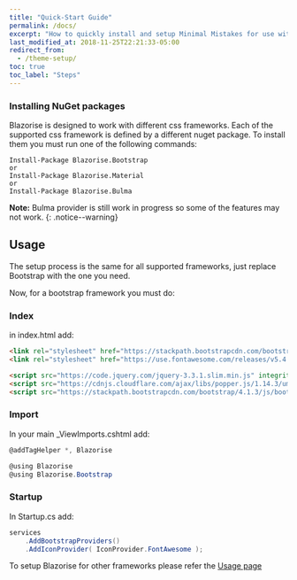 ```yaml
---
title: "Quick-Start Guide"
permalink: /docs/
excerpt: "How to quickly install and setup Minimal Mistakes for use with GitHub Pages."
last_modified_at: 2018-11-25T22:21:33-05:00
redirect_from:
  - /theme-setup/
toc: true
toc_label: "Steps"
---
```


### Installing NuGet packages

Blazorise is designed to work with different css frameworks. Each of the supported css framework is defined by a different nuget package. To install them you must run one of the following commands:

```
Install-Package Blazorise.Bootstrap
or
Install-Package Blazorise.Material
or
Install-Package Blazorise.Bulma
```

**Note:** Bulma provider is still work in progress so some of the features may not work.
{: .notice--warning}

## Usage

The setup process is the same for all supported frameworks, just replace Bootstrap with the one you need.

Now, for a bootstrap framework you must do:

### Index

in index.html add:

```html
<link rel="stylesheet" href="https://stackpath.bootstrapcdn.com/bootstrap/4.1.3/css/bootstrap.min.css" integrity="sha384-MCw98/SFnGE8fJT3GXwEOngsV7Zt27NXFoaoApmYm81iuXoPkFOJwJ8ERdknLPMO" crossorigin="anonymous">
<link rel="stylesheet" href="https://use.fontawesome.com/releases/v5.4.1/css/all.css" integrity="sha384-5sAR7xN1Nv6T6+dT2mhtzEpVJvfS3NScPQTrOxhwjIuvcA67KV2R5Jz6kr4abQsz" crossorigin="anonymous">

<script src="https://code.jquery.com/jquery-3.3.1.slim.min.js" integrity="sha384-q8i/X+965DzO0rT7abK41JStQIAqVgRVzpbzo5smXKp4YfRvH+8abtTE1Pi6jizo" crossorigin="anonymous"></script>
<script src="https://cdnjs.cloudflare.com/ajax/libs/popper.js/1.14.3/umd/popper.min.js" integrity="sha384-ZMP7rVo3mIykV+2+9J3UJ46jBk0WLaUAdn689aCwoqbBJiSnjAK/l8WvCWPIPm49" crossorigin="anonymous"></script>
<script src="https://stackpath.bootstrapcdn.com/bootstrap/4.1.3/js/bootstrap.min.js" integrity="sha384-ChfqqxuZUCnJSK3+MXmPNIyE6ZbWh2IMqE241rYiqJxyMiZ6OW/JmZQ5stwEULTy" crossorigin="anonymous"></script>
```

### Import

In your main _ViewImports.cshtml add:

```cs
@addTagHelper *, Blazorise

@using Blazorise
@using Blazorise.Bootstrap
```

### Startup

In Startup.cs add:

```cs
services
    .AddBootstrapProviders()
    .AddIconProvider( IconProvider.FontAwesome );
```

To setup Blazorise for other frameworks please refer the [Usage page](/docs/usage/)